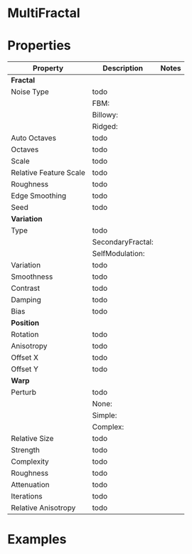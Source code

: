 # MultiFractal


# Properties


| Property | Description | Notes | 
| -------- | ----------- | ----- |
| **Fractal** |  | | 
| Noise Type | todo | |
| | FBM: <desc> | |
| | Billowy: <desc> | |
| | Ridged: <desc> | |
| Auto Octaves | todo | |
| Octaves | todo | |
| Scale | todo | |
| Relative Feature Scale | todo | |
| Roughness | todo | |
| Edge Smoothing | todo | |
| Seed | todo | |
| **Variation** |  | | 
| Type | todo | |
| | SecondaryFractal: <desc> | |
| | SelfModulation: <desc> | |
| Variation | todo | |
| Smoothness | todo | |
| Contrast | todo | |
| Damping | todo | |
| Bias | todo | |
| **Position** |  | | 
| Rotation | todo | |
| Anisotropy | todo | |
| Offset X | todo | |
| Offset Y | todo | |
| **Warp** |  | | 
| Perturb | todo | |
| | None: <desc> | |
| | Simple: <desc> | |
| | Complex: <desc> | |
| Relative Size | todo | |
| Strength | todo | |
| Complexity | todo | |
| Roughness | todo | |
| Attenuation | todo | |
| Iterations | todo | |
| Relative Anisotropy | todo | |




# Examples
